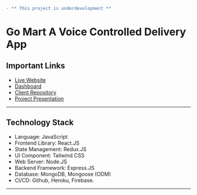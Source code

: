 ```diff
- ** This project is underdevelopment **
```

# Go Mart A Voice Controlled Delivery App

## Important Links

- [Live Website](https://go-mart.netlify.app)
- [Dashboard](https://go-mart.netlify.app/dashboard)
- [Client Repository](https://github.com/sazzad4677/GoMart-Frontend)
- [Project Presentation](https://docs.google.com/presentation/d/1GY-KP-WtdrAoqU_n7PVSu98SbTX4QodbIZJ5R7Lexow/edit#slide=id.p1)

---

## Technology Stack

- Language: JavaScript
- Frontend Library: React.JS
- State Management: Redux.JS
- UI Component: Tailwind CSS
- Web Server: Node.JS
- Backend Framework: Express.JS
- Database: MongoDB, Mongoose (ODM)
- CI/CD: Github, Heroku, Firebase.

---
